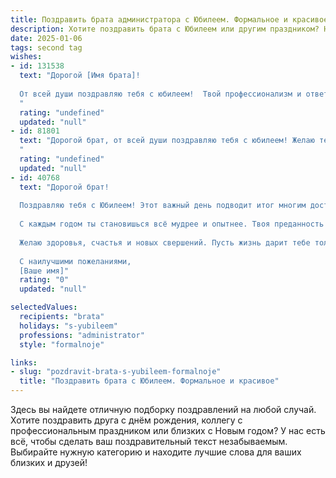 ```yaml
---
title: Поздравить брата администратора с Юбилеем. Формальное и красивое
description: Хотите поздравить брата с Юбилеем или другим праздником? Наш ИИ создаст незабываемое поздравление, а вы обязательно выделитесь среди других.  
date: 2025-01-06
tags: second tag
wishes:
- id: 131538
  text: "Дорогой [Имя брата]!
  
  От всей души поздравляю тебя с юбилеем!  Твой профессионализм и ответственность в работе администратора заслуживают глубокого уважения. Желаю тебе дальнейших успехов в твоей карьере, крепкого здоровья, благополучия и всего самого наилучшего в жизни. Пусть каждый твой день будет наполнен радостью, счастьем и гармонией. С юбилеем!
  "
  rating: "undefined"
  updated: "null"
- id: 81801
  text: "Дорогой брат, от всей души поздравляю тебя с юбилеем! Желаю тебе успехов в твоей непростой, но важной профессии администратора,  крепкого здоровья, благополучия и счастья!
  "
  rating: "undefined"
  updated: "null"
- id: 40768
  text: "Дорогой брат!
  
  Поздравляю тебя с Юбилеем! Этот важный день подводит итог многим достижениям и значимым моментам в твоей жизни. Ты не только отличный профессионал в своей сфере, но и надежный человек, на которого всегда можно положиться.
  
  С каждым годом ты становишься всё мудрее и опытнее. Твоя преданность делу, ответственность и умение находить общий язык с людьми делают тебя настоящим мастером в профессии администратора. Уверен, что впереди тебя ждут новые высоты и невероятные достижения.
  
  Желаю здоровья, счастья и новых свершений. Пусть жизнь дарит тебе только положительные эмоции, а каждый день будет приносить радость и удовлетворение от сделанного.
  
  С наилучшими пожеланиями,
  [Ваше имя]"
  rating: "0"
  updated: "null"

selectedValues:
  recipients: "brata"
  holidays: "s-yubileem"
  professions: "administrator"
  style: "formalnoje"

links:
- slug: "pozdravit-brata-s-yubileem-formalnoje"
  title: "Поздравить брата с Юбилеем. Формальное и красивое"
---
```


Здесь вы найдете отличную подборку поздравлений на любой случай. 
Хотите поздравить друга с днём рождения, коллегу с профессиональным праздником или близких с Новым годом? У нас есть всё, чтобы сделать ваш поздравительный текст незабываемым. Выбирайте нужную категорию и находите лучшие слова для ваших близких и друзей!
